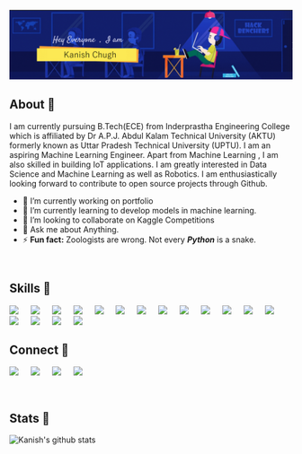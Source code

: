 ![kanishchugh](https://raw.githubusercontent.com/kanishchugh/kanishchugh/main/header.png)

## About 👋

I am currently pursuing B.Tech(ECE) from Inderprastha Engineering College which is affiliated by Dr A.P.J. Abdul Kalam Technical University (AKTU) formerly known as Uttar Pradesh Technical University (UPTU). I am an aspiring Machine Learning Engineer. Apart from Machine Learning , I am also skilled in building IoT applications. I am greatly interested in Data Science and Machine Learning as well as Robotics. I am enthusiastically looking forward to contribute to open source projects through Github.


- 🔭 I’m currently working on portfolio
- 🌱 I’m currently learning to develop models in machine learning.
- 👯 I’m looking to collaborate on Kaggle Competitions
- 💬 Ask me about Anything.
- ⚡ **Fun fact:** Zoologists are wrong. Not every ***Python*** is a snake.

<br>

## Skills 🚀 
[![](https://img.shields.io/badge/Tensorflow-fc820f?style=for-the-badge&logo=tensorflow&logoColor=white)](#) &emsp;
[![](https://img.shields.io/badge/ScikitLearn-389cc7?style=for-the-badge&logo=scikit-learn&logoColor=white)](#) &emsp;
[![](https://img.shields.io/badge/Keras-fc2814?style=for-the-badge&logo=keras&logoColor=white)](#) &emsp;
[![](https://img.shields.io/badge/Pandas-3e5e78?style=for-the-badge&logo=pandas&logoColor=white)](#) &emsp;
[![](https://img.shields.io/badge/numpy-695170?style=for-the-badge&logo=numpy&logoColor=white)](#) &emsp;
[![](https://img.shields.io/badge/OpenCV-a5eb60?style=for-the-badge&logo=opencv_python&logoColor=white)](#) &emsp;
[![](https://img.shields.io/badge/Python-3776AB?style=for-the-badge&logo=python&logoColor=white)](#) &emsp;
[![](https://img.shields.io/badge/HTML5-E34F26?style=for-the-badge&logo=html5&logoColor=white)](#) &emsp;
[![](https://img.shields.io/badge/CSS3-1572B6?style=for-the-badge&logo=css3&logoColor=white)](#) &emsp;
[![](https://img.shields.io/badge/C-00599C?style=for-the-badge&logo=c&logoColor=white)](#) &emsp;
[![](https://img.shields.io/badge/C++-00599C?style=for-the-badge&logo=c&logoColor=white)](#) &emsp;
[![](https://img.shields.io/badge/Django-092E20?style=for-the-badge&logo=django&logoColor=white)](#) &emsp;
[![](https://img.shields.io/badge/MySQL-00000F?style=for-the-badge&logo=mysql&logoColor=white)](#) &emsp;
[![](https://img.shields.io/badge/Bootstrap-732796?style=for-the-badge&logo=bootstrap&logoColor=white)](#) &emsp;
[![](https://img.shields.io/badge/Firebase-ffc117?style=for-the-badge&logo=firebase&logoColor=white)](#) &emsp;
[![](https://img.shields.io/badge/Git-f02913?style=for-the-badge&logo=git&logoColor=white)](#) &emsp;
[![](https://img.shields.io/badge/Linux-00000F?style=for-the-badge&logo=linux&logoColor=white)](#) &emsp;
<br>

## Connect 🤝

[![](https://img.shields.io/badge/Kaggle-00599C?style=for-the-badge&logo=kaggle&logoColor=white)](https://www.kaggle.com/kanishchugh) &emsp;
[![](https://img.shields.io/badge/LinkedIn-0077B5?style=for-the-badge&logo=linkedin&logoColor=white)](https://www.linkedin.com/in/kanishchugh/) &emsp;
[![](https://img.shields.io/badge/Gmail-D14836?style=for-the-badge&logo=gmail&logoColor=white)](mailto:kanishchugh2001@gmail.com) &emsp;
[![](https://img.shields.io/badge/Facebook-1877F2?style=for-the-badge&logo=facebook&logoColor=white)](https://www.facebook.com/kanishchugh) &emsp; 

<br>

## Stats 🧠

![Kanish's github stats](https://github-readme-stats.vercel.app/api?username=kanishchugh&count_private=true&show_icons=true&hide=contribs,prs&cache_seconds=1000&bg_color=0,#f6736,#6533f)

<br>
